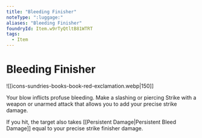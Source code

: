 ```yaml
---
title: "Bleeding Finisher"
noteType: ":luggage:"
aliases: "Bleeding Finisher"
foundryId: Item.w9rTyQtltB81WTRT
tags:
  - Item
---
```


# Bleeding Finisher
![[icons-sundries-books-book-red-exclamation.webp|150]]

Your blow inflicts profuse bleeding. Make a slashing or piercing Strike with a weapon or unarmed attack that allows you to add your precise strike damage.

If you hit, the target also takes [[Persistent Damage|Persistent Bleed Damage]] equal to your precise strike finisher damage.
